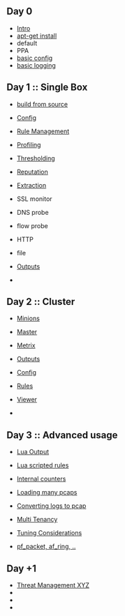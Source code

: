
## Day 0

 * [Intro](/suricata/day_intro/README.md)
 * [apt-get install](/suricata/day_intro/AptGetInstall.md)
  * default
  * PPA
 * [basic config](/suricata/day_intro/BasicConf.md)
 * [basic logging](/suricata/day_intro/BasicLogging.md)

## Day 1 :: Single Box

 * [build from source](/suricata/day_1/BuildFromSource.md)
 * [Config](/suricata/day_1/Config.md)
 * [Rule Management](/suricata/day_1/RuleManagement.md)
  * [Profiling](/suricata/day_1/RuleProfiling.md)
  * [Thresholding](/suricata/day_1/RuleThresholding.md)

 * [Reputation]()
 * [Extraction]()
  * SSL monitor
  * DNS probe
  * flow probe
  * HTTP
  * file   
 * [Outputs]()
 * []()

## Day 2 :: Cluster

* [Minions](/suricata/day_2/SetUpMinions.md)
* [Master](/suricata/day_2/SetUpMaster.md)
* [Metrix](/suricata/day_2/SetUpMetrics.md)
* [Outputs]()

* [Config]()
* [Rules]()
* [Viewer]()
* []()



## Day 3 :: Advanced usage

* [Lua Output](/suricata/day_3/LuaOutput.md)
* [Lua scripted rules](/suricata/day_3/LuaRules.md)
* [Internal counters](/suricata/day_3/DumpCounters.md)
* [Loading many pcaps]()

* [Converting logs to pcap](/suricata/day_3/Eve2Pcap.md)
* [Multi Tenancy](/suricata/day_3/MultiTenancy.md)
* [Tuning Considerations]()
* [pf_packet, af_ring, ..]()

## Day +1

* [Threat Management XYZ]()
* []()
* []()
* []()

